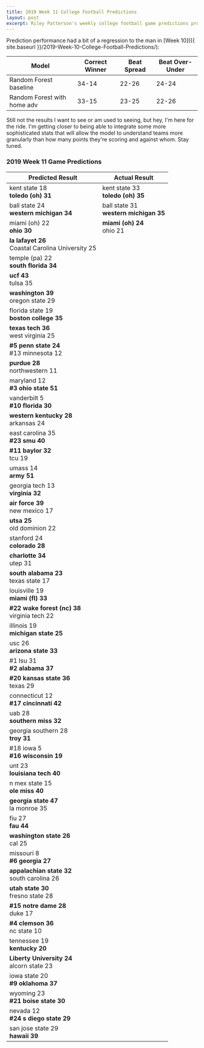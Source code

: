 ```yaml
---
title: 2019 Week 11 College Football Predictions
layout: post
excerpt: Riley Patterson's weekly college football game predictions produced from a gradually improving pagerank-based model. Updated with comparisons to actual results as those results come in.
---
```


Prediction performance had a bit of a regression to the man in [Week 10]({{ site.baseurl }}/2019-Week-10-College-Football-Predictions/):

| Model | Correct Winner | Beat Spread | Beat Over-Under |
|-------|----------------|-------------|-----------------|
| Random Forest baseline | 34-14 | 22-26 | 24-24 |
| Random Forest with home adv | 33-15 | 23-25 | 22-26 |

Still not the results I want to see or am used to seeing, but hey, I'm here for the ride. I'm getting closer to being able to integrate some more sophisticated stats that will allow the model to understand teams more granularly than how many points they're scoring and against whom. Stay tuned.

### 2019 Week 11 Game Predictions

| Predicted Result | Actual Result |
|------------------|---------------|
| kent state 18<br>**toledo (oh) 31** | kent state 33<br>**toledo (oh) 35** |
| ball state 24<br>**western michigan 34** | ball state 31<br>**western michigan 35** |
| miami (oh) 22<br>**ohio 30** | **miami (oh) 24**<br>ohio 21 |
| **la lafayet 26**<br>Coastal Carolina University 25 |  |
| temple (pa) 22<br>**south florida 34** |  |
| **ucf 43**<br>tulsa 35 |  |
| **washington 39**<br>oregon state 29 |  |
| florida state 19<br>**boston college 35** |  |
| **texas tech 36**<br>west virginia 25 |  |
| **#5 penn state 24**<br>#13 minnesota 12 |  |
| **purdue 28**<br>northwestern 11 |  |
| maryland 12<br>**#3 ohio state 51** |  |
| vanderbilt 5<br>**#10 florida 30** |  |
| **western kentucky 28**<br>arkansas 24 |  |
| east carolina 35<br>**#23 smu 40** |  |
| **#11 baylor 32**<br>tcu 19 |  |
| umass 14<br>**army 51** |  |
| georgia tech 13<br>**virginia 32** |  |
| **air force 39**<br>new mexico 17 |  |
| **utsa 25**<br>old dominion 22 |  |
| stanford 24<br>**colorado 28** |  |
| **charlotte 34**<br>utep 31 |  |
| **south alabama 23**<br>texas state 17 |  |
| louisville 19<br>**miami (fl) 33** |  |
| **#22 wake forest (nc) 38**<br>virginia tech 22 |  |
| illinois 19<br>**michigan state 25** |  |
| usc 26<br>**arizona state 33** |  |
| #1 lsu 31<br>**#2 alabama 37** |  |
| **#20 kansas state 36**<br>texas 29 |  |
| connecticut 12<br>**#17 cincinnati 42** |  |
| uab 28<br>**southern miss 32** |  |
| georgia southern 28<br>**troy 31** |  |
| #18 iowa 5<br>**#16 wisconsin 19** |  |
| unt 23<br>**louisiana tech 40** |  |
| n mex state 15<br>**ole miss 40** |  |
| **georgia state 47**<br>la monroe 35 |  |
| fiu 27<br>**fau 44** |  |
| **washington state 26**<br>cal 25 |  |
| missouri 8<br>**#6 georgia 27** |  |
| **appalachian state 32**<br>south carolina 26 |  |
| **utah state 30**<br>fresno state 28 |  |
| **#15 notre dame 28**<br>duke 17 |  |
| **#4 clemson 36**<br>nc state 10 |  |
| tennessee 19<br>**kentucky 20** |  |
| **Liberty University 24**<br>alcorn state 23 |  |
| iowa state 20<br>**#9 oklahoma 37** |  |
| wyoming 23<br>**#21 boise state 30** |  |
| nevada 12<br>**#24 s diego state 29** |  |
| san jose state 29<br>**hawaii 39** |  |
